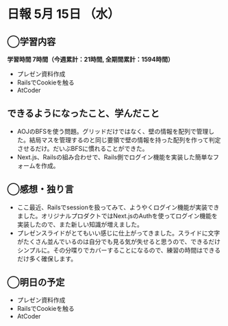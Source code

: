 # 日報  5月 15日 （水）

## ◯学習内容

**学習時間  7時間（今週累計：21時間, 全期間累計：1594時間）**

- プレゼン資料作成
- RailsでCookieを触る
- AtCoder

## できるようになったこと、学んだこと

- AOJのBFSを使う問題。グリッドだけではなく、壁の情報を配列で管理した。結局マスを管理するのと同じ要領で壁の情報を持った配列を作って判定させるだけ。だいぶBFSに慣れることができた。
- Next.js、Railsの組み合わせで、Rails側でログイン機能を実装した簡単なフォームを作成。

## ◯感想・独り言

- ここ最近、Railsでsessionを扱ってみて、ようやくログイン機能が実装できました。オリジナルプロダクトではNext.jsのAuthを使ってログイン機能を実装したので、また新しい知識が増えました。
- プレゼンスライドがとてもいい感じに仕上がってきました。スライドに文字がたくさん並んでいるのは自分でも見る気が失せると思うので、できるだけシンプルに。その分喋りでカバーすることになるので、練習の時間はできるだけ多く確保します。

## ◯明日の予定

- プレゼン資料作成
- RailsでCookieを触る
- AtCoder
